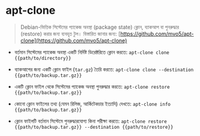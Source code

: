 # apt-clone

> Debian-ভিত্তিক সিস্টেমের প্যাকেজ অবস্থা (package state) ক্লোন, ব্যাকআপ বা পুনরুদ্ধার (restore) করার জন্য ব্যবহৃত টুল।
> বিস্তারিত জানার জন্য: [https://github.com/mvo5/apt-clone](https://github.com/mvo5/apt-clone)

* বর্তমান সিস্টেমের প্যাকেজ অবস্থা একটি নির্দিষ্ট ডিরেক্টরিতে ক্লোন করতে:
  `apt-clone clone {{path/to/directory}}`

* ব্যাকআপের জন্য একটি ক্লোন ফাইল (`tar.gz`) তৈরি করতে:
  `apt-clone clone --destination {{path/to/backup.tar.gz}}`

* একটি ক্লোন ফাইল থেকে সিস্টেমের প্যাকেজ অবস্থা পুনরুদ্ধার করতে:
  `apt-clone restore {{path/to/backup.tar.gz}}`

* কোনো ক্লোন ফাইলের তথ্য (যেমন রিলিজ, আর্কিটেকচার ইত্যাদি) দেখতে:
  `apt-clone info {{path/to/backup.tar.gz}}`

* ক্লোন ফাইলটি বর্তমান সিস্টেমে পুনরুদ্ধারযোগ্য কিনা পরীক্ষা করতে:
  `apt-clone restore {{path/to/backup.tar.gz}} --destination {{path/to/restore}}`
